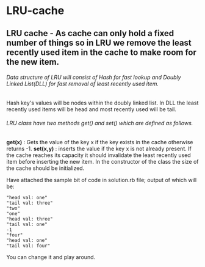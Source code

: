 # LRU-cache
## LRU cache - As cache can only hold a fixed number of things so in LRU we remove the least recently used item in the cache to make room for the new item.

###### Data structure of LRU will consist of Hash for fast lookup and Doubly Linked List(DLL) for fast removal of least recently used item.
Hash key's values will be nodes within the doubly linked list.
In DLL the least recently used items will be head and most recently used will be tail.

###### LRU class have two methods get() and set() which are defined as follows.
**get(x)** : Gets the value of the key x if the key exists in the cache
otherwise returns -1.
**set(x,y)** : inserts the value if the key x is not already present. If the
cache reaches its capacity it should invalidate the least recently used
item before inserting the new item.
In the constructor of the class the size of the cache should be initialized.

Have attached the sample bit of code in solution.rb file; output of which will be:

```
"head val: one"
"tail val: three"
"two"
"one"
"head val: three"
"tail val: one"
-1
"four"
"head val: one"
"tail val: four"
```

You can change it and play around.
